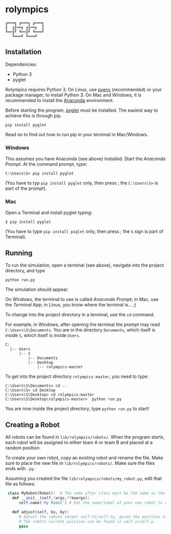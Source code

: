 # rolympics

```
╔═══╗ ╔═══╗ ╔═══╗  
║  ╔║══╗ ╔║══╗  ║  
╚══║╝ ╚══║╝ ╚═══╝  
   ╚═══╝ ╚═══╝  
```

## Installation

Dependencies:
  * Python 3
  * pyglet

Rolympics requires Python 3. On Linux, use [pyenv](https://github.com/pyenv/pyenv) (recommended) or your package manager, to install Python 3. On Mac and Windows, it is recommended to install the [Anaconda](https://www.anaconda.com/download/) environment.

Before starting the program, [pyglet](https://pyglet.readthedocs.io/en/pyglet-1.3-maintenance/) must be installed. The easiest way to achieve this is through pip.

    pip install pyglet

Read on to find out how to run pip in your terminal in Mac/Windows.

### Windows

This assumes you have Anaconda (see above) installed. Start the *Anaconda Prompt*. At the command prompt, type:

    C:\Users\S> pip install pyglet

(You have to typ `pip install pyglet` only, then press <Enter>; the `C:\Users\S>` is part of the prompt).

### Mac

Open a Terminal and install pyglet typing:

    $ pip install pyglet
    
(You have to type `pip install piglet` only, then press <Enter>; the `$` sign is part of Terminal).
   
## Running

To run the simulation, open a terminal (see above), navigate into the project directory, and type

    python run.py
    
The simulation should appear.

On Windows, the terminal to use is called *Anaconda Prompt*; in Mac, use the *Terminal* App; in Linux, you know where the terminal is... ;)

To change into the project directory in a terminal, use the `cd` command.

For example, in Windows, after opening the terminal the prompt may read `C:\Users\S\Documents`. You are in the directory `Documents`, which itself is inside `S`, which itself is inside `Users`.

    C:
      |-- Users
          |-- S
              |-- Documents
              |-- Desktop
                  |-- rolympics-master
                 
To get into the project directory `rolympics-master`, you need to type:

    C:\Users\S\Documents> cd ..
    C:\Users\S> cd Desktop
    C:\Users\S\Desktop> cd rolympics-master
    C:\Users\S\Desktop\rolympics-master>  python run.py
    
You are now inside the project directory, type `python run.py` to start!

## Creating a Robot

All robots can be found in `lib/rolympics/robots/`. When the program starts, each robot will be assigned to either team A or team B and placed at a random position.

To create your own robot, copy an existing robot and rename the file. Make sure to place the new file in `lib/rolympics/robots/`. Make sure the files ends with `.py`.

Assuming you created the file `lib/rolympics/robots/my_robot.py`, edit that file as follows:

```python
 class MyRobot(Robot):  # The name after class must be the same as the file name, in camel-case.
   def __init__(self,*args,**kwargs):
      self.name('My Robot') # Set the name/label of your new robot to a name you choose!
      
   def adjust(self, bx, by):
      # Adjust the robots target self.tx/self.ty, given the position of the ball bx/by.
      # The robots current position can be found in self.x/self.y.
      pass
 ```

